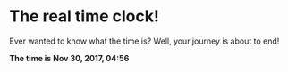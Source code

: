 # The real time clock!

Ever wanted to know what the time is? Well, your journey is about to end!

**The time is Nov 30, 2017, 04:56**